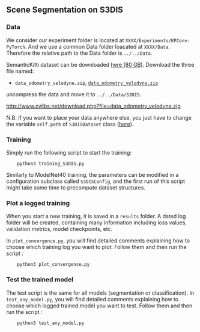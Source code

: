 
## Scene Segmentation on S3DIS

### Data

We consider our experiment folder is located at `XXXX/Experiments/KPConv-PyTorch`. And we use a common Data folder 
loacated at `XXXX/Data`. Therefore the relative path to the Data folder is `../../Data`.

SemanticKitti dataset can be downloaded <a href="http://semantic-kitti.org/dataset.html#download">here (80 GB)</a>. 
Download the three file named:
 * `data_odometry_velodyne.zip`, [`data_odometry_velodyne.zip`](http://www.cvlibs.net/download.php?file=data_odometry_velodyne.zip)

uncompress the data and move it to `../../Data/S3DIS`.

http://www.cvlibs.net/download.php?file=data_odometry_velodyne.zip


N.B. If you want to place your data anywhere else, you just have to change the variable 
`self.path` of `S3DISDataset` class ([here](https://github.com/HuguesTHOMAS/KPConv-PyTorch/blob/afa18c92f00c6ed771b61cb08b285d2f93446ea4/datasets/S3DIS.py#L88)).

### Training

Simply run the following script to start the training:

        python3 training_S3DIS.py
        
Similarly to ModelNet40 training, the parameters can be modified in a configuration subclass called `S3DISConfig`, and the first run of this script might take some time to precompute dataset structures.


### Plot a logged training

When you start a new training, it is saved in a `results` folder. A dated log folder will be created, containing many information including loss values, validation metrics, model checkpoints, etc.

In `plot_convergence.py`, you will find detailed comments explaining how to choose which training log you want to plot. Follow them and then run the script :

        python3 plot_convergence.py


### Test the trained model

The test script is the same for all models (segmentation or classification). In `test_any_model.py`, you will find detailed comments explaining how to choose which logged trained model you want to test. Follow them and then run the script :

        python3 test_any_model.py
